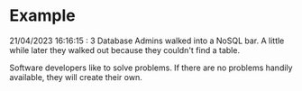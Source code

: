 # Example

<!-- replace-with-date starts -->
21/04/2023 16:16:15 : 3 Database Admins walked into a NoSQL bar. A little while later they walked out because they couldn't find a table.
<!-- replace-with-date ends -->

<!-- replace-with-joke starts -->
Software developers like to solve problems. If there are no problems handily available, they will create their own.
<!-- replace-with-joke ends -->